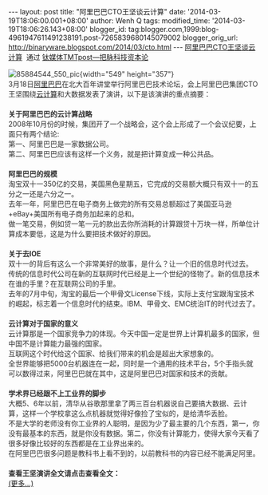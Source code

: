 --- layout: post title: "阿里巴巴CTO王坚谈云计算" date:
'2014-03-19T18:06:00.001+08:00' author: Wenh Q tags: modified\_time:
'2014-03-19T18:06:26.143+08:00' blogger\_id:
tag:blogger.com,1999:blog-4961947611491238191.post-7265839680145079002
blogger\_orig\_url: http://binaryware.blogspot.com/2014/03/cto.html ---
[阿里巴巴CTO王坚谈云计算](http://www.tmtpost.com/100073.html)  通过
[钛媒体TMTpost—把脉科技资本论](http://www.tmtpost.com/)
<div dir="ltr"
style="color: #303030; font-size: 14px; line-height: 20px; margin-top: 15px;">

![](http://www.tmtpost.com/wp-content/uploads/2014/03/139522144710.jpg "85884544_550_pic"){width="549"
height="357"}\
3月18日[阿里巴巴](http://www.tmtpost.com/tag/%E9%98%BF%E9%87%8C%E5%B7%B4%E5%B7%B4 "查看 阿里巴巴 中的全部文章")在北大百年讲堂举行阿里巴巴技术论坛，会上阿里巴巴集团CTO王坚围绕[云计算](http://www.tmtpost.com/tag/%E4%BA%91%E8%AE%A1%E7%AE%97 "查看 云计算 中的全部文章")和大数据发表了演讲，以下是该演讲的重点摘要：\
\
**关于阿里巴巴的云计算战略**\
2008年10月份的时候，集团开了一个战略会，这个会上形成了一个会议纪要，上面只有两个结论:\
第一、阿里巴巴是一家数据公司。\
第二、阿里巴巴应该有这样一个义务，就是把计算变成一种公共品。\
\
**阿里巴巴的规模**\
淘宝双十一350亿的交易，美国黑色星期五，它完成的交易额大概只有双十一的五分之一还是六分之一。\
去年一年，阿里巴巴在电子商务上做完的所有交易总额超过了美国亚马逊+eBay+美国所有电子商务加起来的总和。\
做一笔交易，例如贷一笔一元的款出去你所消耗的计算跟贷十万块一样，所单位计算成本要低，这是为什么要把技术做好的原因。\
\
**关于去IOE**\
双十一的背后有这么一个非常美好的故事，是什么？让一个旧的信息时代过去。\
传统的信息时代公司在新的互联网时代已经是上一个世纪的怪物了。新的信息技术在谁的手里？在互联网公司的手里。\
去年的7月中旬，淘宝的最后一个甲骨文License下线，实际上支付宝跟淘宝技术的崛起，标志着一个信息时代的结束。IBM、甲骨文、EMC统治IT的时代过去了。\
\
**云计算对于国家的意义**\
云计算那是一个国家竞争力的体现。今天中国一定是世界上计算机最多的国家，但中国不是计算能力最强的国家。\
互联网这个时代给这个国家、给我们带来的机会是超出大家想象的。\
全世界能够把5000台机器连在一起，同时是一个通用的技术平台，5个手指头就可以数得过来，阿里巴巴就在其中，这是阿里巴巴对国家和技术的贡献。\
\
**学术界已经跟不上工业界的脚步**\
大概5、6年以前，清华从谷歌那里拿了两三百台机器说自己要搞大数据、云计算，这样一个学校拿这么点机器就觉得好像捡了宝似的，是给清华丢脸。\
不是大学的老师没有你工业界的人聪明，是因为少了最主要的几个东西，第一，你没有最基本的东西，就是你没有数据。第二，你没有计算能力，使得大家今天看了很多好像比较好的东西都是在工业界出来的。\
在阿里巴巴很多问题是教科书上看不到的，以前教科书的内容已经不能满足阿里。\
\
**查看王坚演讲全文请点击查看全文：**\
[(更多...)](http://www.tmtpost.com/100073.html#more-100073)

</div>
